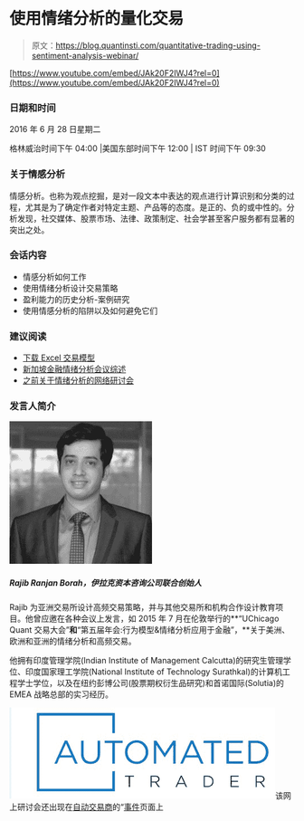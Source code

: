 # 使用情绪分析的量化交易

> 原文：<https://blog.quantinsti.com/quantitative-trading-using-sentiment-analysis-webinar/>

[https://www.youtube.com/embed/JAk20F2IWJ4?rel=0](https://www.youtube.com/embed/JAk20F2IWJ4?rel=0)

### **日期和时间**

2016 年 6 月 28 日星期二

格林威治时间下午 04:00 |美国东部时间下午 12:00 | IST 时间下午 09:30

### **关于情感分析**

情感分析。也称为观点挖掘，是对一段文本中表达的观点进行计算识别和分类的过程，尤其是为了确定作者对特定主题、产品等的态度。是正的、负的或中性的。分析发现，社交媒体、股票市场、法律、政策制定、社会学甚至客户服务都有显著的突出之处。

### **会话内容**

*   情感分析如何工作
*   使用情绪分析设计交易策略
*   盈利能力的历史分析-案例研究
*   使用情感分析的陷阱以及如何避免它们

### **建议阅读**

*   [下载 Excel 交易模型](https://blog.quantinsti.com/sentiment-analysis-in-trading/)
*   [新加坡金融情绪分析会议综述](https://blog.quantinsti.com/new-paradigms-sentiment-analysis-applied-finance/)
*   [之前关于情绪分析的网络研讨会](https://blog.quantinsti.com/global-algorithmic-trading-landscapes-geographies/)

### **发言人简介**

![Rajib-Ranjan-Borah](img/62f578d32880d3ace9b217b2f199cd07.png)

##### **Rajib Ranjan Borah，伊拉克资本咨询公司联合创始人**

Rajib 为亚洲交易所设计高频交易策略，并与其他交易所和机构合作设计教育项目。他曾应邀在各种会议上发言，如 2015 年 7 月在伦敦举行的**“UChicago Quant 交易大会”**和**“第五届年会:行为模型&情绪分析应用于金融”，**关于美洲、欧洲和亚洲的情绪分析和高频交易。

他拥有印度管理学院(Indian Institute of Management Calcutta)的研究生管理学位、印度国家理工学院(National Institute of Technology Surathkal)的计算机工程学士学位，以及在纽约彭博公司(股票期权衍生品研究)和首诺国际(Solutia)的 EMEA 战略总部的实习经历。

![automated trader logo](img/92881fcd33a186326ad32d44524d8f4e.png)该网上研讨会还出现在[自动交易商](http://www.automatedtrader.net/)的“[事件](http://www.automatedtrader.net/events/2016/866/quantitative-trading-using-sentiment-analysis-_-webinar)页面上